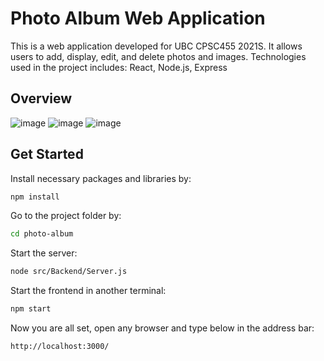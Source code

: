 # Photo Album Web Application

This is a web application developed for UBC CPSC455 2021S. It allows users to add, display, edit, and delete photos and images.
Technologies used in the project includes: React, Node.js, Express

## Overview
![image](https://user-images.githubusercontent.com/45861466/123400377-47d92f00-d5d8-11eb-82c9-1d549329a4b9.png)
![image](https://user-images.githubusercontent.com/45861466/123400507-6a6b4800-d5d8-11eb-9fb3-f41c67bd9426.png)
![image](https://user-images.githubusercontent.com/45861466/123400445-59223b80-d5d8-11eb-88c8-2cee3d4606d9.png)

## Get Started
Install necessary packages and libraries by:
```sh
npm install
```
Go to the project folder by:
```sh
cd photo-album
```
Start the server:
```sh
node src/Backend/Server.js
```
Start the frontend in another terminal:
```sh
npm start
```
Now you are all set, open any browser and type below in the address bar:
```sh
http://localhost:3000/
```

